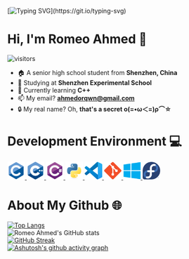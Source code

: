 [![Typing SVG](https://readme-typing-svg.demolab.com?font=JetBrains+Mono&pause=1000&width=435&lines=Keep+Coding+Everyday.)](https://git.io/typing-svg)
# Hi, I'm Romeo Ahmed 👋
![visitors](https://visitor-badge.laobi.icu/badge?page_id=romeoahmed.romeoahmed)  
- 🏠 A senior high school student from **Shenzhen, China**
- 🏫 Studying at **Shenzhen Experimental School**
- 📕 Currently learning **C++**
- 📫 My email? **ahmedorqwn@gmail.com**
- 🔒 My real name? Oh, **that's a secret ο(=•ω＜=)ρ⌒☆**

# Development Environment 💻
<p align="left">
  <a href="https://www.cprogramming.com/" target="_blank" rel="noreferrer"> 
    <img src="https://raw.githubusercontent.com/devicons/devicon/master/icons/c/c-original.svg" alt="c" width="40" height="40"/> 
  </a> 
  <a href="https://en.cppreference.com/" target="_blank" rel="noreferrer"> 
    <img src="https://raw.githubusercontent.com/devicons/devicon/master/icons/cplusplus/cplusplus-original.svg" alt="cplusplus" width="40" height="40"/> 
  </a> 
  <a href="https://learn.microsoft.com/dotnet/csharp/" target="_blank" rel="noreferrer"> 
    <img src="https://raw.githubusercontent.com/devicons/devicon/master/icons/csharp/csharp-original.svg" alt="csharp" width="40" height="40"/> 
  </a> 
  <a href="https://www.python.org" target="_blank" rel="noreferrer"> 
    <img src="https://raw.githubusercontent.com/devicons/devicon/master/icons/python/python-original.svg" alt="python" width="40" height="40"/> 
  </a>  
  <a href="https://code.visualstudio.com/" target="_blank" rel="noreferrer">
    <img src="https://raw.githubusercontent.com/devicons/devicon/master/icons/vscode/vscode-original.svg" alt="vscode" width="40" height="40"/>
  </a>
  <a href="https://git-scm.com/" target="_blank" rel="noreferrer"> 
    <img src="https://raw.githubusercontent.com/devicons/devicon/master/icons/git/git-original.svg" alt="git" width="40" height="40"/> 
  </a>
  <a href="https://www.microsoft.com/windows/" target="_blank" rel="noreferrer">
    <img src="https://raw.githubusercontent.com/devicons/devicon/master/icons/windows8/windows8-original.svg" alt="windows" width="40" height="40"/>
  </a>
  <a href="https://www.fedoraproject.org/" target="_blank" rel="noreferrer"> 
    <img src="https://raw.githubusercontent.com/devicons/devicon/master/icons/fedora/fedora-original.svg" alt="fedora" width="40" height="40"/> 
  </a>
</p>

# About My Github 🌐
[![Top Langs](https://github-readme-stats.vercel.app/api/top-langs/?username=romeoahmed)](https://github.com/anuraghazra/github-readme-stats)  
![Romeo Ahmed's GitHub stats](https://github-readme-stats.vercel.app/api?username=romeoahmed&show_icons=true)  
[![GitHub Streak](https://streak-stats.demolab.com?user=romeoahmed)](https://git.io/streak-stats)  
[![Ashutosh's github activity graph](https://github-readme-activity-graph.vercel.app/graph?username=romeoahmed&theme=gihub)](https://github.com/ashutosh00710/github-readme-activity-graph)  
